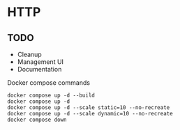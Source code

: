 # HTTP

## TODO
- Cleanup
- Management UI
- Documentation

Docker compose commands

```
docker compose up -d --build
docker compose up -d
docker compose up -d --scale static=10 --no-recreate
docker compose up -d --scale dynamic=10 --no-recreate
docker compose down
```
